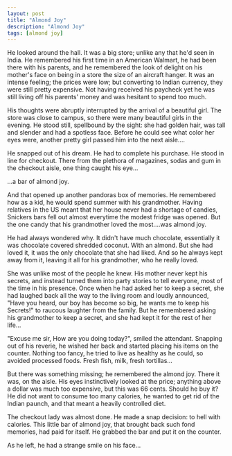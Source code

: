 ```yaml
---
layout: post
title: "Almond Joy"
description: "Almond Joy"
tags: [almond joy]
---
```


He looked around the hall. It was a big store; unlike any that he'd seen in
India. He remembered his first time in an American Walmart, he had been there
with his parents, and he remembered the look of delight on his mother's face
on being in a store the size of an aircraft hanger. It was an intense feeling;
the prices were low; but converting to Indian currency, they were still pretty
expensive. Not having received his paycheck yet he was still living off
his parents' money and was hesitant to spend too much.

His thoughts were abruptly interrupted by the arrival of a beautiful girl.
The store was close to campus, so there were many beautiful girls in the
evening. He stood still, spellbound by the sight: she had golden hair, was
tall and slender and had a spotless face. Before he could see what color
her eyes were, another pretty girl passed him into the next aisle....

He snapped out of his dream. He had to complete his purchase. He stood in
line for checkout. There from the plethora of magazines, sodas and gum in
the checkout aisle, one thing caught his eye...

...a bar of almond joy.

And that opened up another pandoras box of memories. He remembered how as
a kid, he would spend summer with his grandmother. Having relatives in the
US meant that her house never had a shortage of candies, Snickers bars
fell out almost everytime the modest fridge was opened. But the one candy
that his grandmother loved the most....was almond joy.

He had always wondered why. It didn't have much chocolate, essentially it
was chocolate covered shredded coconut. With an almond. But she had loved
it, it was the only chocolate that she had liked. And so he always kept
away from it, leaving it all for his grandmother, who he really loved.

She was unlike most of the people he knew. His mother never kept his
secrets, and instead turned them into party stories to tell everyone,
most of the time in his presence. Once when he had asked her to keep
a secret, she had laughed back all the way to the living room and
loudly announced, "Have you heard, our boy has become so big, he
wants me to keep his Secrets!" to raucous laughter from the family.
But he remembered asking his grandmother to keep a secret, and she
had kept it for the rest of her life...

"Excuse me sir, How are you doing today?", smiled the attendant.
Snapping out of his reverie, he wished her back and started placing
his items on the counter. Nothing too fancy, he tried to live as healthy
as he could, so avoided processed foods. Fresh fish, milk, fresh tortillas...

But there was something missing; he remembered the almond joy. There it was,
on the aisle. His eyes instinctively looked at the price; anything above a
dollar was much too expensive, but this was 66 cents. Should he buy it? He
did not want to consume too many calories, he wanted to get rid of the Indian
paunch, and that meant a heavily controlled diet.

The checkout lady was almost done. He made a snap decision: to hell with
calories. This little bar of almond joy, that brought back such fond memories,
had paid for itself. He grabbed the bar and put it on the counter.

As he left, he had a strange smile on his face...